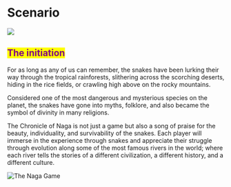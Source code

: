# Scenario

![](.gitbook/assets/Naga-logo.png)

## <mark style="color:purple;">The initiation</mark>

For as long as any of us can remember, the snakes have been lurking their way through the tropical rainforests, slithering across the scorching deserts, hiding in the rice fields, or crawling high above on the rocky mountains.

Considered one of the most dangerous and mysterious species on the planet, the snakes have gone into myths, folklore, and also became the symbol of divinity in many religions.

The Chronicle of Naga is not just a game but also a song of praise for the beauty, individuality, and survivability of the snakes. Each player will immerse in the experience through snakes and appreciate their struggle through evolution along some of the most famous rivers in the world; where each river tells the stories of a different civilization, a different history, and a different culture.

![The Naga Game](.gitbook/assets/snake.png)
